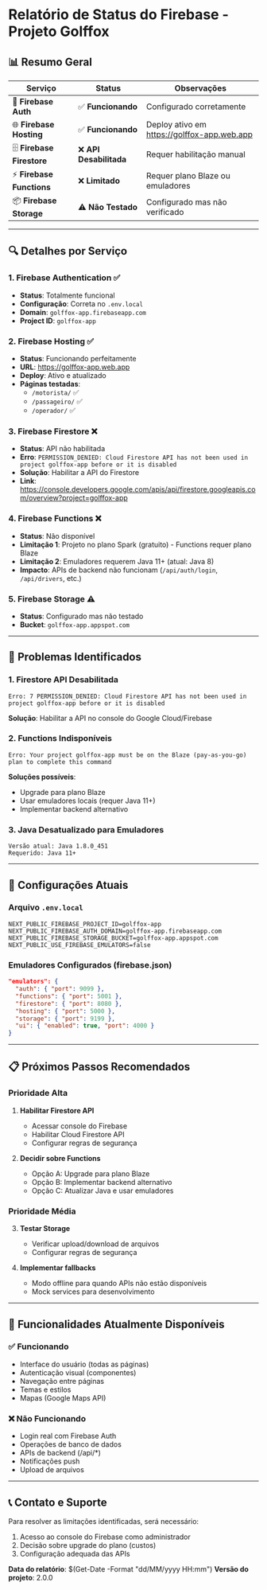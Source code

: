 # Relatório de Status do Firebase - Projeto Golffox

## 📊 Resumo Geral

| Serviço | Status | Observações |
|---------|--------|-------------|
| 🔐 **Firebase Auth** | ✅ **Funcionando** | Configurado corretamente |
| 🌐 **Firebase Hosting** | ✅ **Funcionando** | Deploy ativo em https://golffox-app.web.app |
| 🗄️ **Firebase Firestore** | ❌ **API Desabilitada** | Requer habilitação manual |
| ⚡ **Firebase Functions** | ❌ **Limitado** | Requer plano Blaze ou emuladores |
| 📦 **Firebase Storage** | ⚠️ **Não Testado** | Configurado mas não verificado |

---

## 🔍 Detalhes por Serviço

### 1. Firebase Authentication ✅
- **Status**: Totalmente funcional
- **Configuração**: Correta no `.env.local`
- **Domain**: `golffox-app.firebaseapp.com`
- **Project ID**: `golffox-app`

### 2. Firebase Hosting ✅
- **Status**: Funcionando perfeitamente
- **URL**: https://golffox-app.web.app
- **Deploy**: Ativo e atualizado
- **Páginas testadas**: 
  - `/motorista/` ✅
  - `/passageiro/` ✅
  - `/operador/` ✅

### 3. Firebase Firestore ❌
- **Status**: API não habilitada
- **Erro**: `PERMISSION_DENIED: Cloud Firestore API has not been used in project golffox-app before or it is disabled`
- **Solução**: Habilitar a API do Firestore
- **Link**: https://console.developers.google.com/apis/api/firestore.googleapis.com/overview?project=golffox-app

### 4. Firebase Functions ❌
- **Status**: Não disponível
- **Limitação 1**: Projeto no plano Spark (gratuito) - Functions requer plano Blaze
- **Limitação 2**: Emuladores requerem Java 11+ (atual: Java 8)
- **Impacto**: APIs de backend não funcionam (`/api/auth/login`, `/api/drivers`, etc.)

### 5. Firebase Storage ⚠️
- **Status**: Configurado mas não testado
- **Bucket**: `golffox-app.appspot.com`

---

## 🚨 Problemas Identificados

### 1. Firestore API Desabilitada
```
Erro: 7 PERMISSION_DENIED: Cloud Firestore API has not been used in project golffox-app before or it is disabled
```
**Solução**: Habilitar a API no console do Google Cloud/Firebase

### 2. Functions Indisponíveis
```
Erro: Your project golffox-app must be on the Blaze (pay-as-you-go) plan to complete this command
```
**Soluções possíveis**:
- Upgrade para plano Blaze
- Usar emuladores locais (requer Java 11+)
- Implementar backend alternativo

### 3. Java Desatualizado para Emuladores
```
Versão atual: Java 1.8.0_451
Requerido: Java 11+
```

---

## 🔧 Configurações Atuais

### Arquivo `.env.local`
```env
NEXT_PUBLIC_FIREBASE_PROJECT_ID=golffox-app
NEXT_PUBLIC_FIREBASE_AUTH_DOMAIN=golffox-app.firebaseapp.com
NEXT_PUBLIC_FIREBASE_STORAGE_BUCKET=golffox-app.appspot.com
NEXT_PUBLIC_USE_FIREBASE_EMULATORS=false
```

### Emuladores Configurados (firebase.json)
```json
"emulators": {
  "auth": { "port": 9099 },
  "functions": { "port": 5001 },
  "firestore": { "port": 8080 },
  "hosting": { "port": 5000 },
  "storage": { "port": 9199 },
  "ui": { "enabled": true, "port": 4000 }
}
```

---

## 📋 Próximos Passos Recomendados

### Prioridade Alta
1. **Habilitar Firestore API**
   - Acessar console do Firebase
   - Habilitar Cloud Firestore API
   - Configurar regras de segurança

2. **Decidir sobre Functions**
   - Opção A: Upgrade para plano Blaze
   - Opção B: Implementar backend alternativo
   - Opção C: Atualizar Java e usar emuladores

### Prioridade Média
3. **Testar Storage**
   - Verificar upload/download de arquivos
   - Configurar regras de segurança

4. **Implementar fallbacks**
   - Modo offline para quando APIs não estão disponíveis
   - Mock services para desenvolvimento

---

## 🎯 Funcionalidades Atualmente Disponíveis

### ✅ Funcionando
- Interface do usuário (todas as páginas)
- Autenticação visual (componentes)
- Navegação entre páginas
- Temas e estilos
- Mapas (Google Maps API)

### ❌ Não Funcionando
- Login real com Firebase Auth
- Operações de banco de dados
- APIs de backend (/api/*)
- Notificações push
- Upload de arquivos

---

## 📞 Contato e Suporte

Para resolver as limitações identificadas, será necessário:
1. Acesso ao console do Firebase como administrador
2. Decisão sobre upgrade do plano (custos)
3. Configuração adequada das APIs

**Data do relatório**: $(Get-Date -Format "dd/MM/yyyy HH:mm")
**Versão do projeto**: 2.0.0